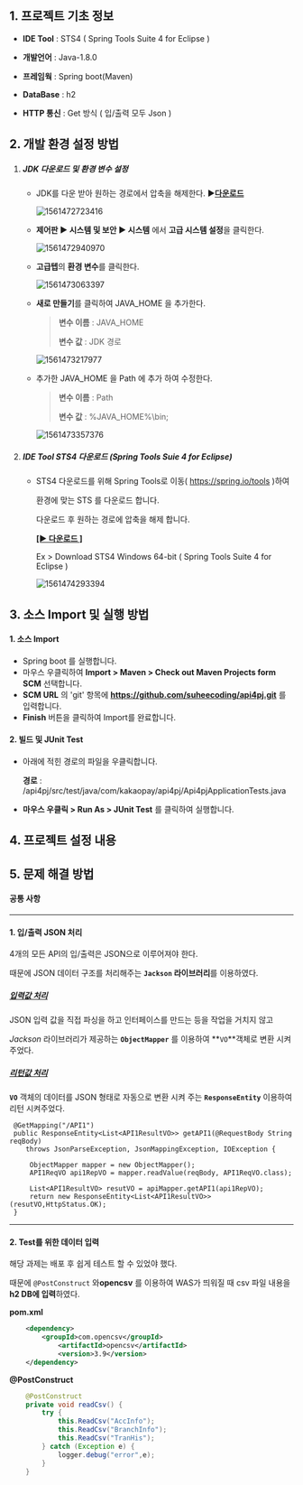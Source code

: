 ## 1. 프로젝트 기초 정보

* **IDE Tool** : STS4 ( Spring Tools Suite 4 for Eclipse )

* **개발언어** : Java-1.8.0

* **프레임웍** : Spring boot(Maven)

*  **DataBase** : h2

*  **HTTP 통신** : Get 방식 ( 입/출력 모두 Json )

  

## 2. 개발 환경 설정 방법

1. ##### **JDK 다운로드 및 환경 변수 설정**

   * JDK를 다운 받아 원하는 경로에서 압축을 해제한다.    ▶[**다운로드**](https://github.com/ojdkbuild/ojdkbuild/releases/download/1.8.0.191-1/java-1.8.0-openjdk-1.8.0.191-1.b12.ojdkbuild.windows.x86_64.zip)

     ![1561472723416](C:\Users\정수희\AppData\Roaming\Typora\typora-user-images\1561472723416.png)

   * **제어판 ▶ 시스템 및 보안 ▶ 시스템** 에서 **고급 시스템 설정**을 클릭한다.

     ![1561472940970](C:\Users\정수희\AppData\Roaming\Typora\typora-user-images\1561472940970.png)

     

   * **고급텝**의 **환경 변수**를 클릭한다.

     ![1561473063397](C:\Users\정수희\AppData\Roaming\Typora\typora-user-images\1561473063397.png)

     

   * **새로 만들기**를 클릭하여 JAVA_HOME 을 추가한다.

     >  **변수 이름** : JAVA_HOME
     >
     >  **변수 값**     : JDK 경로

     ![1561473217977](C:\Users\정수희\AppData\Roaming\Typora\typora-user-images\1561473217977.png)

   * 추가한 JAVA_HOME 을 Path 에 추가 하여 수정한다.

     > **변수 이름** : Path
     >
     > **변수 값**     : %JAVA_HOME%\bin;

     ![1561473357376](C:\Users\정수희\AppData\Roaming\Typora\typora-user-images\1561473357376.png)



2. ##### **IDE Tool STS4 다운로드 (Spring Tools Suie 4 for Eclipse)**

   * STS4  다운로드를 위해 Spring Tools로 이동( https://spring.io/tools )하여 

     환경에 맞는 STS 를 다운로드 합니다.

     다운로드 후 원하는 경로에 압축을 해제 합니다.

     [**[▶ 다운로드 ]**](https://spring.io/tools)

     Ex >  Download STS4 Windows 64-bit ( Spring Tools Suite 4 for Eclipse )

     ![1561474293394](C:\Users\정수희\AppData\Roaming\Typora\typora-user-images\1561474293394.png)

## 3. 소스 Import 및 실행 방법

#### **1. 소스 Import**

 * Spring boot 를 실행합니다.
 * 마우스 우클릭하여 **Import > Maven > Check out Maven Projects form SCM** 선택합니다.
 * **SCM URL** 의 'git' 항목에 **https://github.com/suheecoding/api4pj.git** 를 입력합니다.
 * **Finish** 버튼을 클릭하여 Import를 완료합니다.



#### **2. 빌드 및 JUnit Test**

- 아래에 적힌 경로의 파일을 우클릭합니다.

  **경로** : /api4pj/src/test/java/com/kakaopay/api4pj/Api4pjApplicationTests.java

* **마우스 우클릭 > Run As > JUnit Test** 를 클릭하여 실행합니다.

        

## 4. 프로젝트 설정 내용

## 5. 문제 해결 방법



#### 공통 사항

------

#### 1. 입/출력 JSON 처리

4개의 모든 API의 입/출력은 JSON으로 이루어져야 한다.

때문에 JSON 데이터 구조를 처리해주는 **`Jackson` 라이브러리**를 이용하였다.

   

##### **<u>입력값 처리</u>**

JSON 입력 값을 직접 파싱을 하고 인터페이스를 만드는 등을 작업을 거치지 않고

*Jackson* 라이브러리가 제공하는 **`ObjectMapper`** 를 이용하여 **`VO`**객체로 변환 시켜 주었다.

##### **<u>리턴값  처리</u>**

**`VO`** 객체의 데이터를 JSON 형태로 자동으로 변환 시켜 주는 **`ResponseEntity`** 이용하여 리턴 시켜주었다.



```
 @GetMapping("/API1")
 public ResponseEntity<List<API1ResultVO>> getAPI1(@RequestBody String reqBody)
 	throws JsonParseException, JsonMappingException, IOException {
 		
     ObjectMapper mapper = new ObjectMapper();
     API1ReqVO api1RepVO = mapper.readValue(reqBody, API1ReqVO.class);
 
     List<API1ResultVO> resutVO = apiMapper.getAPI1(api1RepVO);
     return new ResponseEntity<List<API1ResultVO>>(resutVO,HttpStatus.OK);
 }
 ```



------

#### **2. Test를 위한 데이터 입력**

해당 과제는 배포 후 쉽게 테스트 할 수 있었야 했다.

때문에 `@PostConstruct` 와**opencsv** 를 이용하여 WAS가 띄워질 때 csv 파일 내용을 **h2 DB에 입력**하였다.



**pom.xml**

```xml
    <dependency>
        <groupId>com.opencsv</groupId>
            <artifactId>opencsv</artifactId>
            <version>3.9</version>
    </dependency>
```



**@PostConstruct**

```java
	@PostConstruct
	private void readCsv() {
		try {
			this.ReadCsv("AccInfo"); 
			this.ReadCsv("BranchInfo");
			this.ReadCsv("TranHis");
		} catch (Exception e) {
			logger.debug("error",e);
		}
	}
```
